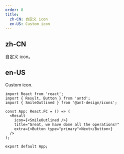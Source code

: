 ```yaml
---
order: 8
title:
  zh-CN: 自定义 icon
  en-US: Custom icon
---
```


## zh-CN

自定义 icon。

## en-US

Custom icon.

```tsx
import React from 'react';
import { Result, Button } from 'antd';
import { SmileOutlined } from '@ant-design/icons';

const App: React.FC = () => (
  <Result
    icon={<SmileOutlined />}
    title="Great, we have done all the operations!"
    extra={<Button type="primary">Next</Button>}
  />
);

export default App;
```
